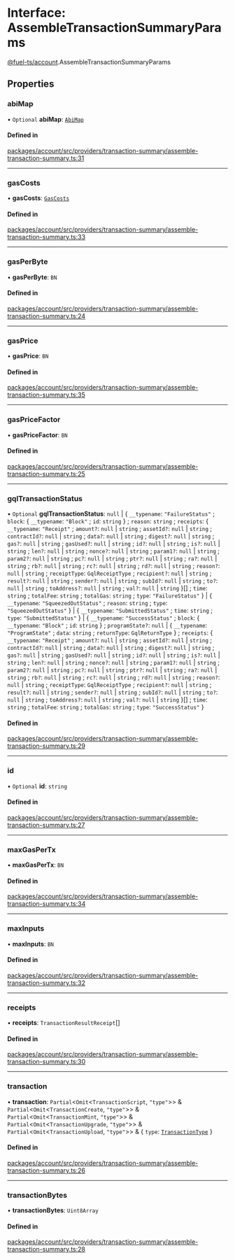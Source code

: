 # Interface: AssembleTransactionSummaryParams

[@fuel-ts/account](/api/Account/index).AssembleTransactionSummaryParams

## Properties

### abiMap

• `Optional` **abiMap**: [`AbiMap`](/api/Account/index.md#abimap)

#### Defined in

[packages/account/src/providers/transaction-summary/assemble-transaction-summary.ts:31](https://github.com/FuelLabs/fuels-ts/blob/6c4998c2/packages/account/src/providers/transaction-summary/assemble-transaction-summary.ts#L31)

___

### gasCosts

• **gasCosts**: [`GasCosts`](/api/Account/index.md#gascosts)

#### Defined in

[packages/account/src/providers/transaction-summary/assemble-transaction-summary.ts:33](https://github.com/FuelLabs/fuels-ts/blob/6c4998c2/packages/account/src/providers/transaction-summary/assemble-transaction-summary.ts#L33)

___

### gasPerByte

• **gasPerByte**: `BN`

#### Defined in

[packages/account/src/providers/transaction-summary/assemble-transaction-summary.ts:24](https://github.com/FuelLabs/fuels-ts/blob/6c4998c2/packages/account/src/providers/transaction-summary/assemble-transaction-summary.ts#L24)

___

### gasPrice

• **gasPrice**: `BN`

#### Defined in

[packages/account/src/providers/transaction-summary/assemble-transaction-summary.ts:35](https://github.com/FuelLabs/fuels-ts/blob/6c4998c2/packages/account/src/providers/transaction-summary/assemble-transaction-summary.ts#L35)

___

### gasPriceFactor

• **gasPriceFactor**: `BN`

#### Defined in

[packages/account/src/providers/transaction-summary/assemble-transaction-summary.ts:25](https://github.com/FuelLabs/fuels-ts/blob/6c4998c2/packages/account/src/providers/transaction-summary/assemble-transaction-summary.ts#L25)

___

### gqlTransactionStatus

• `Optional` **gqlTransactionStatus**: ``null`` \| { `__typename`: ``"FailureStatus"`` ; `block`: { `__typename`: ``"Block"`` ; `id`: `string`  } ; `reason`: `string` ; `receipts`: { `__typename`: ``"Receipt"`` ; `amount?`: ``null`` \| `string` ; `assetId?`: ``null`` \| `string` ; `contractId?`: ``null`` \| `string` ; `data?`: ``null`` \| `string` ; `digest?`: ``null`` \| `string` ; `gas?`: ``null`` \| `string` ; `gasUsed?`: ``null`` \| `string` ; `id?`: ``null`` \| `string` ; `is?`: ``null`` \| `string` ; `len?`: ``null`` \| `string` ; `nonce?`: ``null`` \| `string` ; `param1?`: ``null`` \| `string` ; `param2?`: ``null`` \| `string` ; `pc?`: ``null`` \| `string` ; `ptr?`: ``null`` \| `string` ; `ra?`: ``null`` \| `string` ; `rb?`: ``null`` \| `string` ; `rc?`: ``null`` \| `string` ; `rd?`: ``null`` \| `string` ; `reason?`: ``null`` \| `string` ; `receiptType`: `GqlReceiptType` ; `recipient?`: ``null`` \| `string` ; `result?`: ``null`` \| `string` ; `sender?`: ``null`` \| `string` ; `subId?`: ``null`` \| `string` ; `to?`: ``null`` \| `string` ; `toAddress?`: ``null`` \| `string` ; `val?`: ``null`` \| `string`  }[] ; `time`: `string` ; `totalFee`: `string` ; `totalGas`: `string` ; `type`: ``"FailureStatus"``  } \| { `__typename`: ``"SqueezedOutStatus"`` ; `reason`: `string` ; `type`: ``"SqueezedOutStatus"``  } \| { `__typename`: ``"SubmittedStatus"`` ; `time`: `string` ; `type`: ``"SubmittedStatus"``  } \| { `__typename`: ``"SuccessStatus"`` ; `block`: { `__typename`: ``"Block"`` ; `id`: `string`  } ; `programState?`: ``null`` \| { `__typename`: ``"ProgramState"`` ; `data`: `string` ; `returnType`: `GqlReturnType`  } ; `receipts`: { `__typename`: ``"Receipt"`` ; `amount?`: ``null`` \| `string` ; `assetId?`: ``null`` \| `string` ; `contractId?`: ``null`` \| `string` ; `data?`: ``null`` \| `string` ; `digest?`: ``null`` \| `string` ; `gas?`: ``null`` \| `string` ; `gasUsed?`: ``null`` \| `string` ; `id?`: ``null`` \| `string` ; `is?`: ``null`` \| `string` ; `len?`: ``null`` \| `string` ; `nonce?`: ``null`` \| `string` ; `param1?`: ``null`` \| `string` ; `param2?`: ``null`` \| `string` ; `pc?`: ``null`` \| `string` ; `ptr?`: ``null`` \| `string` ; `ra?`: ``null`` \| `string` ; `rb?`: ``null`` \| `string` ; `rc?`: ``null`` \| `string` ; `rd?`: ``null`` \| `string` ; `reason?`: ``null`` \| `string` ; `receiptType`: `GqlReceiptType` ; `recipient?`: ``null`` \| `string` ; `result?`: ``null`` \| `string` ; `sender?`: ``null`` \| `string` ; `subId?`: ``null`` \| `string` ; `to?`: ``null`` \| `string` ; `toAddress?`: ``null`` \| `string` ; `val?`: ``null`` \| `string`  }[] ; `time`: `string` ; `totalFee`: `string` ; `totalGas`: `string` ; `type`: ``"SuccessStatus"``  }

#### Defined in

[packages/account/src/providers/transaction-summary/assemble-transaction-summary.ts:29](https://github.com/FuelLabs/fuels-ts/blob/6c4998c2/packages/account/src/providers/transaction-summary/assemble-transaction-summary.ts#L29)

___

### id

• `Optional` **id**: `string`

#### Defined in

[packages/account/src/providers/transaction-summary/assemble-transaction-summary.ts:27](https://github.com/FuelLabs/fuels-ts/blob/6c4998c2/packages/account/src/providers/transaction-summary/assemble-transaction-summary.ts#L27)

___

### maxGasPerTx

• **maxGasPerTx**: `BN`

#### Defined in

[packages/account/src/providers/transaction-summary/assemble-transaction-summary.ts:34](https://github.com/FuelLabs/fuels-ts/blob/6c4998c2/packages/account/src/providers/transaction-summary/assemble-transaction-summary.ts#L34)

___

### maxInputs

• **maxInputs**: `BN`

#### Defined in

[packages/account/src/providers/transaction-summary/assemble-transaction-summary.ts:32](https://github.com/FuelLabs/fuels-ts/blob/6c4998c2/packages/account/src/providers/transaction-summary/assemble-transaction-summary.ts#L32)

___

### receipts

• **receipts**: `TransactionResultReceipt`[]

#### Defined in

[packages/account/src/providers/transaction-summary/assemble-transaction-summary.ts:30](https://github.com/FuelLabs/fuels-ts/blob/6c4998c2/packages/account/src/providers/transaction-summary/assemble-transaction-summary.ts#L30)

___

### transaction

• **transaction**: `Partial`&lt;`Omit`&lt;`TransactionScript`, ``"type"``\>\> & `Partial`&lt;`Omit`&lt;`TransactionCreate`, ``"type"``\>\> & `Partial`&lt;`Omit`&lt;`TransactionMint`, ``"type"``\>\> & `Partial`&lt;`Omit`&lt;`TransactionUpgrade`, ``"type"``\>\> & `Partial`&lt;`Omit`&lt;`TransactionUpload`, ``"type"``\>\> & { `type`: [`TransactionType`](/api/Account/TransactionType)  }

#### Defined in

[packages/account/src/providers/transaction-summary/assemble-transaction-summary.ts:26](https://github.com/FuelLabs/fuels-ts/blob/6c4998c2/packages/account/src/providers/transaction-summary/assemble-transaction-summary.ts#L26)

___

### transactionBytes

• **transactionBytes**: `Uint8Array`

#### Defined in

[packages/account/src/providers/transaction-summary/assemble-transaction-summary.ts:28](https://github.com/FuelLabs/fuels-ts/blob/6c4998c2/packages/account/src/providers/transaction-summary/assemble-transaction-summary.ts#L28)
